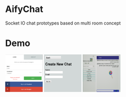 # AifyChat
Socket IO chat prototypes based on multi room concept

# Demo

<img src=./aifychat1.PNG width="120px" height="120px">
<img src=./aifychat2.PNG width="120px" height="120px">
<img src=./aifychat4.PNG width="120px" height="120px">
